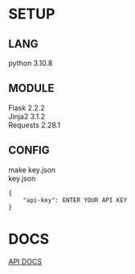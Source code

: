 # SETUP
## LANG
python 3.10.8
## MODULE
Flask 2.2.2<br>Jinja2 3.1.2<br>Requests 2.28.1
## CONFIG
make key.json <br>
key.json
```
{
    "api-key": ENTER YOUR API KEY
}
```
# DOCS
[API DOCS](http://wax05.xyz/api/docs)
